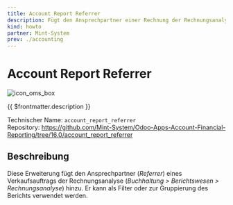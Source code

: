 ```yaml
---
title: Account Report Referrer
description: Fügt den Ansprechpartner einer Rechnung der Rechnungsanalyse hinzu.
kind: howto
partner: Mint-System
prev: ./accounting
---
```


# Account Report Referrer

![icon_oms_box](../attachments/icons_odoo_mint_system.png)

{{ $frontmatter.description }}

Technischer Name: `account_report_referrer`\
Repository: <https://github.com/Mint-System/Odoo-Apps-Account-Financial-Reporting/tree/16.0/account_report_referrer>

## Beschreibung

Diese Erweiterung fügt den Ansprechpartner (_Referrer_) eines Verkaufsauftrags der Rechnungsanalyse (_Buchhaltung > Berichtswesen > Rechnungsanalyse_) hinzu. Er kann als Filter oder zur Gruppierung des Berichts verwendet werden.
